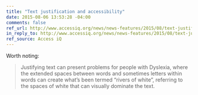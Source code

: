 ```yaml
---
title: "Text justification and accessibility"
date: 2015-08-06 13:53:28 -04:00
comments: false
ref_url: http://www.accessiq.org/news/news-features/2015/08/text-justification-and-accessibility
in_reply_to: http://www.accessiq.org/news/news-features/2015/08/text-justification-and-accessibility
ref_source: Access iQ
---
```


Worth noting:

> Justifying text can present problems for people with Dyslexia, where the extended spaces between words and sometimes letters within words can create what’s been termed “rivers of white”, referring to the spaces of white that can visually dominate the text.